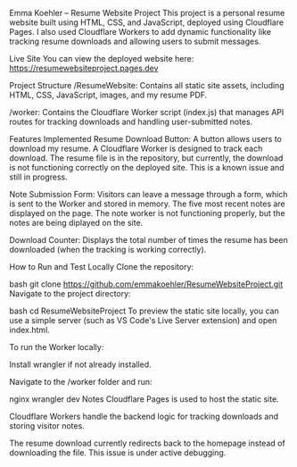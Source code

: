 Emma Koehler – Resume Website Project
This project is a personal resume website built using HTML, CSS, and JavaScript, deployed using Cloudflare Pages. I also used Cloudflare Workers to add dynamic functionality like tracking resume downloads and allowing users to submit messages.

Live Site
You can view the deployed website here:
https://resumewebsiteproject.pages.dev

Project Structure
/ResumeWebsite: Contains all static site assets, including HTML, CSS, JavaScript, images, and my resume PDF.

/worker: Contains the Cloudflare Worker script (index.js) that manages API routes for tracking downloads and handling user-submitted notes.

Features Implemented
Resume Download Button: A button allows users to download my resume. A Cloudflare Worker is designed to track each download. The resume file is in the repository, but currently, the download is not functioning correctly on the deployed site. This is a known issue and still in progress.

Note Submission Form: Visitors can leave a message through a form, which is sent to the Worker and stored in memory. The five most recent notes are displayed on the page. The note worker is not functioning properly, but the notes are being diplayed on the site.

Download Counter: Displays the total number of times the resume has been downloaded (when the tracking is working correctly).

How to Run and Test Locally
Clone the repository:

bash
git clone https://github.com/emmakoehler/ResumeWebsiteProject.git
Navigate to the project directory:

bash
cd ResumeWebsiteProject
To preview the static site locally, you can use a simple server (such as VS Code's Live Server extension) and open index.html.

To run the Worker locally:

Install wrangler if not already installed.

Navigate to the /worker folder and run:

nginx
wrangler dev
Notes
Cloudflare Pages is used to host the static site.

Cloudflare Workers handle the backend logic for tracking downloads and storing visitor notes.

The resume download currently redirects back to the homepage instead of downloading the file. This issue is under active debugging.
